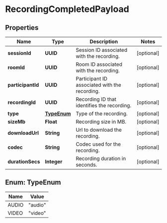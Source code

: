 

# RecordingCompletedPayload


## Properties

| Name | Type | Description | Notes |
|------------ | ------------- | ------------- | -------------|
|**sessionId** | **UUID** | Session ID associated with the recording. |  [optional] |
|**roomId** | **UUID** | Room ID associated with the recording. |  [optional] |
|**participantId** | **UUID** | Participant ID associated with the recording. |  [optional] |
|**recordingId** | **UUID** | Recording ID that identifies the recording. |  [optional] |
|**type** | [**TypeEnum**](#TypeEnum) | Type of the recording. |  [optional] |
|**sizeMb** | **Float** | Recording size in MB. |  [optional] |
|**downloadUrl** | **String** | Url to download the recording. |  [optional] |
|**codec** | **String** | Codec used for the recording. |  [optional] |
|**durationSecs** | **Integer** | Recording duration in seconds. |  [optional] |



## Enum: TypeEnum

| Name | Value |
|---- | -----|
| AUDIO | &quot;audio&quot; |
| VIDEO | &quot;video&quot; |



